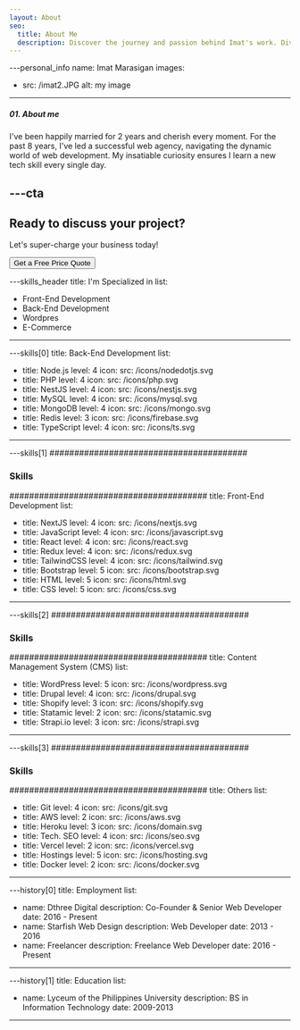```yaml
---
layout: About
seo:
  title: About Me
  description: Discover the journey and passion behind Imat's work. Dive deeper into the experiences, skills, and the story of a dedicated professional ready to innovate
---
```




---personal_info
name: Imat Marasigan
images:
  - src: /imat2.JPG
    alt: my image
---

##### <span>01.</span> About me

I've been happily married for 2 years and cherish every moment. For the past 8 years, I've led a successful web agency, navigating the dynamic world of web development. My insatiable curiosity ensures I learn a new tech skill every single day.



---cta
---
## Ready to discuss your project?

Let's super-charge your business today!

<Button href="/contact">
  Get a Free Price Quote
</Button>



---skills_header
title: I'm Specialized in
list:
  - Front-End Development
  - Back-End Development
  - Wordpres
  - E-Commerce
---





---skills[0]
title: Back-End Development
list:
  - title: Node.js
    level: 4
    icon:
      src: /icons/nodedotjs.svg
  - title: PHP
    level: 4
    icon:
      src: /icons/php.svg
  - title: NestJS
    level: 4
    icon:
      src: /icons/nestjs.svg
  - title: MySQL
    level: 4
    icon:
      src: /icons/mysql.svg
  - title: MongoDB
    level: 4
    icon:
      src: /icons/mongo.svg
  - title: Redis
    level: 3
    icon:
      src: /icons/firebase.svg
  - title: TypeScript
    level: 4
    icon:
      src: /icons/ts.svg
---



---skills[1]
########################################
### Skills
########################################
title: Front-End Development
list:
  - title: NextJS
    level: 4
    icon:
      src: /icons/nextjs.svg
  - title: JavaScript
    level: 4
    icon:
      src: /icons/javascript.svg
  - title: React
    level: 4
    icon:
      src: /icons/react.svg
  - title: Redux
    level: 4
    icon:
      src: /icons/redux.svg
  - title: TailwindCSS
    level: 4
    icon:
      src: /icons/tailwind.svg
  - title: Bootstrap
    level: 5
    icon:
      src: /icons/bootstrap.svg
  - title: HTML
    level: 5
    icon:
      src: /icons/html.svg
  - title: CSS
    level: 5
    icon:
      src: /icons/css.svg
---

---skills[2]
########################################
### Skills
########################################
title: Content Management System (CMS)
list:
  - title: WordPress
    level: 5
    icon:
      src: /icons/wordpress.svg
  - title: Drupal
    level: 4
    icon:
      src: /icons/drupal.svg
  - title: Shopify
    level: 3
    icon:
      src: /icons/shopify.svg
  - title: Statamic
    level: 2
    icon:
      src: /icons/statamic.svg
  - title: Strapi.io
    level: 3
    icon:
      src: /icons/strapi.svg
---

---skills[3]
########################################
### Skills
########################################
title: Others
list:
  - title: Git
    level: 4
    icon:
      src: /icons/git.svg
  - title: AWS
    level: 2
    icon:
      src: /icons/aws.svg
  - title: Heroku
    level: 3
    icon:
      src: /icons/domain.svg
  - title: Tech. SEO
    level: 4
    icon:
      src: /icons/seo.svg
  - title: Vercel
    level: 2
    icon:
      src: /icons/vercel.svg
  - title: Hostings
    level: 5
    icon:
      src: /icons/hosting.svg
  - title: Docker
    level: 2
    icon:
      src: /icons/docker.svg

---


---history[0]
title: Employment
list:
  - name: Dthree Digital
    description: Co-Founder & Senior Web Developer
    date: 2016 -  Present
  - name: Starfish Web Design
    description: Web Developer
    date: 2013 - 2016
  - name: Freelancer
    description: Freelance Web Developer
    date: 2016 - Present
---



---history[1]
title: Education
list:
  - name: Lyceum of the Philippines University
    description: BS in Information Technology
    date: 2009-2013
---